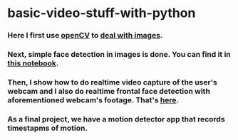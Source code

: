 # basic-video-stuff-with-python
### Here I first use [openCV](https://docs.opencv.org/4.x/d6/d00/tutorial_py_root.html) to [deal with images](https://github.com/devanomaly/basic-video-stuff-with-python/blob/main/initial-tinkering/first-steps-with-openCV.ipynb). 
### Next, simple face detection in images is done. You can find it in [this notebook](https://github.com/devanomaly/basic-video-stuff-with-python/blob/main/initial-tinkering/detect-faces-in-images.ipynb).
### Then, I show how to do realtime video capture of the user's webcam and I also do realtime frontal face detection with aforementioned webcam's footage. That's [here](https://github.com/devanomaly/basic-video-stuff-with-python/blob/main/initial-tinkering/video-capture.ipynb).
### As a final project, we have a motion detector app that records timestapms of motion.
